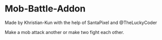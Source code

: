 # Mob-Battle-Addon
Made by Khristian-Kun with the help of SantaPixel and @TheLuckyCoder

Make a mob attack another or make two fight each other.

